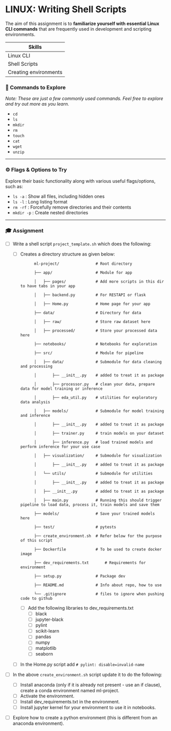 # LINUX: Writing Shell Scripts 


The aim of this assignment is to **familiarize yourself with essential Linux CLI commands** that are frequently used in development and scripting environments.


| Skills |
| ------- |
| Linux CLI |
| Shell Scripts| 
| Creating environments |

### 📂 Commands to Explore

*Note: These are just a few commonly used commands. Feel free to explore and try out more as you learn.*

- `cd`
- `ls`
- `mkdir`
- `rm`
- `touch`
- `cat`
- `wget`
- `unzip`

---

### ⚙️ Flags & Options to Try

Explore their basic functionality along with various useful flags/options, such as:

- `ls -a` : Show all files, including hidden ones
- `ls -l` : Long listing format
- `rm -rf` : Forcefully remove directories and their contents
- `mkdir -p` : Create nested directories


---
### 🎓 Assignment

- [ ] Write a shell script `project_template.sh` which does the following: 

  - [ ] Creates a directory structure as given below: 

              ml-project/                # Root directory
              
              ├── app/                   # Module for app
              
              │   ├── pages/             # Add more scripts in this dir to have tabs in your app

              │   ├── backend.py         # For RESTAPI or flask
              
              │   ├── Home.py            # Home page for your app
              
              ├── data/                  # Directory for data
              
              │   ├── raw/               # Store raw dataset here           
              
              │   ├── processed/         # Store your processed data here        
              
              ├── notebooks/             # Notebooks for exploration
              
              ├── src/                   # Module for pipeline
              
              │   ├── data/              # Submodule for data cleaning and processing
        
              │       ├── __init__.py    # added to treat it as package
        
              │       ├── processor.py   # clean your data, prepare data for model training or inference
        
              │       ├── eda_util.py    # utilities for exploratory data analysis         
              
              │   ├── models/            # Submodule for model training and inference
        
              │       ├── __init__.py    # added to treat it as package
        
              │       ├── trainer.py     # train models on your dataset
              
              │       ├── inference.py   # load trained models and perform inference for your use case
              
              │   ├── visualization/     # Submodule for visualization

              │       ├── __init__.py    # added to treat it as package
           
              │   └── utils/             # Submodule for utilities
        
              │       ├── __init__.py    # added to treat it as package
        
              │   ├── __init__.py        # added to treat it as package
        
              │   ├── main.py            # Running this should trigger pipeline to load data, process it, train models and save them             
              
              ├── models/                # Save your trained models here     
              
              ├── test/                  # pytests
        
              ├── create_environment.sh  # Refer below for the purpose of this script                
              
              ├── Dockerfile             # To be used to create docker image
              
              ├── dev_requirements.txt       # Requirements for environment
              
              ├── setup.py               # Package dev
              
              ├── README.md              # Info about repo, how to use
              
              └── .gitignore             # files to ignore when pushing code to github
        
    - [ ] Add the following libraries to dev_requirements.txt
      - [ ] black
      - [ ] jupyter-black
      - [ ] pylint
      - [ ] scikit-learn
      - [ ] pandas
      - [ ] numpy
      - [ ] matplotlib
      - [ ] seaborn
  - [ ] In the Home.py script add `# pylint: disable=invalid-name` 


- [ ] In the above `create_environment.sh` script update it to do the following:
  - [ ] Install anaconda (only if it is already not present - use an if clause), create a conda environment named ml-project.
  - [ ] Activate the environment.
  - [ ] Install dev_requirements.txt in the environment.
  - [ ] Install jupyter kernel for your environment to use it in notebooks.
  
- [ ] Explore how to create a python environment (this is different from an anaconda environment).

 
